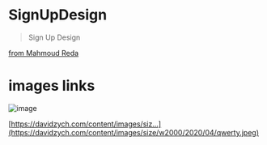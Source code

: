 # SignUpDesign
> Sign Up Design

[from Mahmoud Reda](https://www.facebook.com/photo/?fbid=1556830804822440&set=gm.6441513199215656&idorvanity=1810581845642171)


# images links 


![image](https://davidzych.com/content/images/size/w2000/2020/04/qwerty.jpeg)

[https://davidzych.com/content/images/siz...](https://davidzych.com/content/images/size/w2000/2020/04/qwerty.jpeg)
